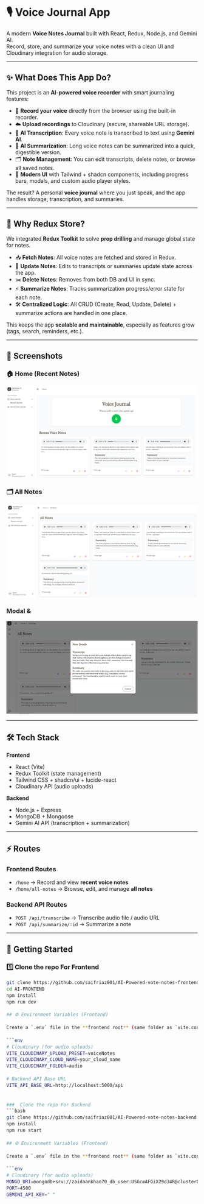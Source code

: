 # 🎙️ Voice Journal App

A modern **Voice Notes Journal** built with React, Redux, Node.js, and Gemini AI.  
Record, store, and summarize your voice notes with a clean UI and Cloudinary integration for audio storage.  

---

## ✨ What Does This App Do?

This project is an **AI-powered voice recorder** with smart journaling features:

- 🎤 **Record your voice** directly from the browser using the built-in recorder.  
- ☁️ **Upload recordings** to Cloudinary (secure, shareable URL storage).  
- 🤖 **AI Transcription**: Every voice note is transcribed to text using **Gemini AI**.  
- 📝 **AI Summarization**: Long voice notes can be summarized into a quick, digestible version.  
- 🗂 **Note Management**: You can edit transcripts, delete notes, or browse all saved notes.  
- 🎨 **Modern UI** with Tailwind + shadcn components, including progress bars, modals, and custom audio player styles.  

The result? A personal **voice journal** where you just speak, and the app handles storage, transcription, and summaries.  

---

## 🧩 Why Redux Store?

We integrated **Redux Toolkit** to solve **prop drilling** and manage global state for notes.  

- 📥 **Fetch Notes**: All voice notes are fetched and stored in Redux.  
- 🔄 **Update Notes**: Edits to transcripts or summaries update state across the app.  
- ✂️ **Delete Notes**: Removes from both DB and UI in sync.  
- ⚡ **Summarize Notes**: Tracks summarization progress/error state for each note.  
- 🛠 **Centralized Logic**: All CRUD (Create, Read, Update, Delete) + summarize actions are handled in one place.  

This keeps the app **scalable and maintainable**, especially as features grow (tags, search, reminders, etc.).  

---

## 📸 Screenshots

### 🏠 Home (Recent Notes)
![Home Page](./assets/screenshots/imageHome.png)


### 🗂 All Notes
![All Notes Page](./assets/screenshots/imageAll.png)

###  Modal & 
![Recorder](./assets/screenshots/image.png)



---

## 🛠️ Tech Stack

**Frontend**
- React (Vite)
- Redux Toolkit (state management)
- Tailwind CSS + shadcn/ui + lucide-react
- Cloudinary API (audio uploads)

**Backend**
- Node.js + Express
- MongoDB + Mongoose
- Gemini AI API (transcription + summarization)

---

## ⚡️ Routes

### Frontend Routes
- `/home` → Record and view **recent voice notes**  
- `/home/all-notes` → Browse, edit, and manage **all notes**  

### Backend API Routes
- `POST /api/transcribe` → Transcribe audio file / audio URL  
- `POST /api/summarize/:id` → Summarize a note  

---

## 🚀 Getting Started

### 1️⃣ Clone the repo For Frontend
```bash
git clone https://github.com/saifriaz001/AI-Powered-vote-notes-frontend.git
cd AI-FRONTEND
npm install 
npm run dev 

## ⚙️ Environment Variables (Frontend)

Create a `.env` file in the **frontend root** (same folder as `vite.config.js`) with the following:

```env
# Cloudinary (for audio uploads)
VITE_CLOUDINARY_UPLOAD_PRESET=voiceNotes
VITE_CLOUDINARY_CLOUD_NAME=your_cloud_name
VITE_CLOUDINARY_FOLDER=audio

# Backend API Base URL
VITE_API_BASE_URL=http://localhost:5000/api


###  Clone the repo For Backend
```bash
git clone https://github.com/saifriaz001/AI-Powered-vote-notes-backend.git
npm install 
npm run start

## ⚙️ Environment Variables (Frontend)

Create a `.env` file in the **frontend root** (same folder as `vite.config.js`) with the following:

```env
# Cloudinary (for audio uploads)
MONGO_URI=mongodb+srv://zaidaankhan70_db_user:USGcmAFGiX29d34R@cluster0.plh62u9.mongodb.net/?retryWrites=true&w=majority&appName=Cluster0
PORT=4500
GEMINI_API_KEY=" "



